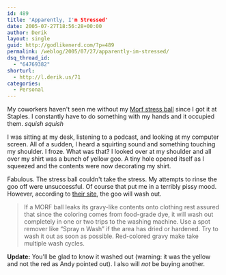 ```yaml
---
id: 489
title: 'Apparently, I'm Stressed'
date: 2005-07-27T18:56:28+00:00
author: Derik
layout: single
guid: http://godlikenerd.com/?p=489
permalink: /weblog/2005/07/27/apparently-im-stressed/
dsq_thread_id:
  - "64769382"
shorturl:
  - http://l.derik.us/71
categories:
  - Personal
---
```

My coworkers haven't seen me without my [Morf stress ball](http://www.handstands.com/retail/fun_fitness/morf.shtml) since I got it at Staples. I constantly have to do something with my hands and it occupied them. _squish squish_

I was sitting at my desk, listening to a podcast, and looking at my computer screen. All of a sudden, I heard a squirting sound and something touching my shoulder. I froze. What was that? I looked over at my shoulder and all over my shirt was a bunch of yellow goo. A tiny hole opened itself as I squeezed and the contents were now decorating my shirt.

Fabulous. The stress ball couldn't take the stress. My attempts to rinse the goo off were unsuccessful. Of course that put me in a terribly pissy mood. However, according to [their site](http://www.handstands.com/retail/fun_fitness/morf_faq.html), the goo will wash out.

> If a MORF ball leaks its gravy-like contents onto clothing rest assured that since the coloring comes from food-grade dye, it will wash out completely in one or two trips to the washing machine. Use a spot remover like &#8220;Spray n Wash&#8221; if the area has dried or hardened. Try to wash it out as soon as possible. Red-colored gravy make take multiple wash cycles.

**Update:** You'll be glad to know it washed out (warning: it was the yellow and not the red as Andy pointed out). I also will _not_ be buying another.